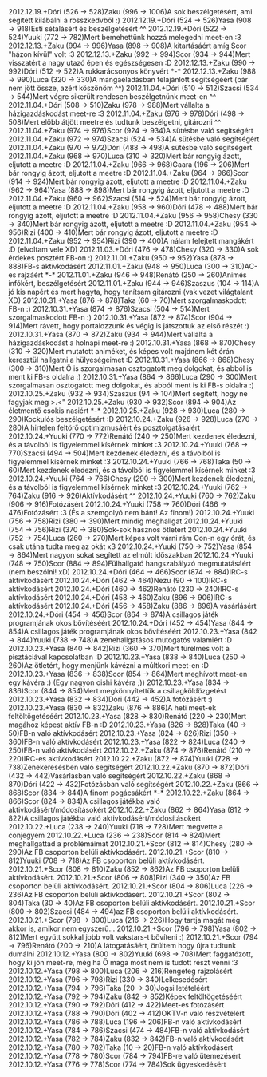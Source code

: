 <tr><td>2012.12.19.</td><td>+</td><td>Dóri (526 &rarr; 528)</td><td>Zaku (996 &rarr; 1006)</td><td>A sok beszélgetésért, ami segített kilábalni a rosszkedvből :)</td></tr>
<tr><td>2012.12.19.</td><td>+</td><td>Dóri (524 &rarr; 526)</td><td>Yasa (908 &rarr; 918)</td><td>Esti sétálásért és beszélgetésért ^^</td></tr>
<tr><td>2012.12.19.</td><td>+</td><td>Dóri (522 &rarr; 524)</td><td>Yuuki (772 &rarr; 782)</td><td>Mert bemehettünk hozzá melegedni meet-en :3</td></tr>
<tr><td>2012.12.13.</td><td>+</td><td>Zaku (994 &rarr; 996)</td><td>Yasa (898 &rarr; 908)</td><td>A kitartásáért amíg Scor &quot;házon kívül&quot; volt :3 </td></tr>
<tr><td>2012.12.13.</td><td>+</td><td>Zaku (992 &rarr; 994)</td><td>Scor (934 &rarr; 944)</td><td>Mert visszatért a nagy utazó épen és egészségesen :D</td></tr>
<tr><td>2012.12.13.</td><td>+</td><td>Zaku (990 &rarr; 992)</td><td>Dóri (512 &rarr; 522)</td><td>A rukkarácsonyos könyvért *-*</td></tr>
<tr><td>2012.12.13.</td><td>+</td><td>Zaku (988 &rarr; 990)</td><td>Luca (320 &rarr; 330)</td><td>A mangaeladásban felajánlott segítségéért (bár nem jött össze, azért köszönöm ^^)</td></tr>
<tr><td>2012.11.04.</td><td>+</td><td>Dóri (510 &rarr; 512)</td><td>Szacsi (534 &rarr; 544)</td><td>Mert végre sikerült rendesen beszélgetnünk meet-en ^^</td></tr>
<tr><td>2012.11.04.</td><td>+</td><td>Dóri (508 &rarr; 510)</td><td>Zaku (978 &rarr; 988)</td><td>Mert vállalta a házigazdáskodást meet-re :3</td></tr>
<tr><td>2012.11.04.</td><td>+</td><td>Zaku (976 &rarr; 978)</td><td>Dóri (498 &rarr; 508)</td><td>Mert előbb átjött meetre és tudtunk beszélgetni, gitározni ^^ </td></tr>
<tr><td>2012.11.04.</td><td>+</td><td>Zaku (974 &rarr; 976)</td><td>Scor (924 &rarr; 934)</td><td>A sütésbe való segítségért</td></tr>
<tr><td>2012.11.04.</td><td>+</td><td>Zaku (972 &rarr; 974)</td><td>Szacsi (524 &rarr; 534)</td><td>A sütésbe való segítségért</td></tr>
<tr><td>2012.11.04.</td><td>+</td><td>Zaku (970 &rarr; 972)</td><td>Dóri (488 &rarr; 498)</td><td>A sütésbe való segítségért</td></tr>
<tr><td>2012.11.04.</td><td>+</td><td>Zaku (968 &rarr; 970)</td><td>Luca (310 &rarr; 320)</td><td>Mert bár rongyig ázott, eljutott a meetre :D</td></tr>
<tr><td>2012.11.04.</td><td>+</td><td>Zaku (966 &rarr; 968)</td><td>Gaara (196 &rarr; 206)</td><td>Mert bár rongyig ázott, eljutott a meetre :D</td></tr>
<tr><td>2012.11.04.</td><td>+</td><td>Zaku (964 &rarr; 966)</td><td>Scor (914 &rarr; 924)</td><td>Mert bár rongyig ázott, eljutott a meetre :D</td></tr>
<tr><td>2012.11.04.</td><td>+</td><td>Zaku (962 &rarr; 964)</td><td>Yasa (888 &rarr; 898)</td><td>Mert bár rongyig ázott, eljutott a meetre :D</td></tr>
<tr><td>2012.11.04.</td><td>+</td><td>Zaku (960 &rarr; 962)</td><td>Szacsi (514 &rarr; 524)</td><td>Mert bár rongyig ázott, eljutott a meetre :D</td></tr>
<tr><td>2012.11.04.</td><td>+</td><td>Zaku (958 &rarr; 960)</td><td>Dóri (478 &rarr; 488)</td><td>Mert bár rongyig ázott, eljutott a meetre :D</td></tr>
<tr><td>2012.11.04.</td><td>+</td><td>Zaku (956 &rarr; 958)</td><td>Chesy (330 &rarr; 340)</td><td>Mert bár rongyig ázott, eljutott a meetre :D</td></tr>
<tr><td>2012.11.04.</td><td>+</td><td>Zaku (954 &rarr; 956)</td><td>Rizi (400 &rarr; 410)</td><td>Mert bár rongyig ázott, eljutott a meetre :D</td></tr>
<tr><td>2012.11.04.</td><td>+</td><td>Zaku (952 &rarr; 954)</td><td>Rizi (390 &rarr; 400)</td><td>A nálam felejtett mangákért :D (elvoltam vele XD)</td></tr>
<tr><td>2012.11.03.</td><td>+</td><td>Dóri (476 &rarr; 478)</td><td>Chesy (320 &rarr; 330)</td><td>A sok érdekes posztért FB-on :)</td></tr>
<tr><td>2012.11.01.</td><td>+</td><td>Zaku (950 &rarr; 952)</td><td>Yasa (878 &rarr; 888)</td><td>FB-s aktívkodásért</td></tr>
<tr><td>2012.11.01.</td><td>+</td><td>Zaku (948 &rarr; 950)</td><td>Luca (300 &rarr; 310)</td><td>AC-es rajzáért *-*</td></tr>
<tr><td>2012.11.01.</td><td>+</td><td>Zaku (946 &rarr; 948)</td><td>Renátó (250 &rarr; 260)</td><td>Animés infókért, beszélgetésért</td></tr>
<tr><td>2012.11.01.</td><td>+</td><td>Zaku (944 &rarr; 946)</td><td>Szaszus (104 &rarr; 114)</td><td>A jó kis napért és mert hagyta, hogy tanítsam gitározni (vak vezet világtalant XD)</td></tr>
<tr><td>2012.10.31.</td><td>+</td><td>Yasa (876 &rarr; 878)</td><td>Taka (60 &rarr; 70)</td><td>Mert szorgalmaskodott FB-n :)</td></tr>
<tr><td>2012.10.31.</td><td>+</td><td>Yasa (874 &rarr; 876)</td><td>Szacsi (504 &rarr; 514)</td><td>Mert szorgalmaskodott FB-n :)</td></tr>
<tr><td>2012.10.31.</td><td>+</td><td>Yasa (872 &rarr; 874)</td><td>Scor (904 &rarr; 914)</td><td>Mert rávett, hogy portalozzunk és végig is játszottuk az első részét :)</td></tr>
<tr><td>2012.10.31.</td><td>+</td><td>Yasa (870 &rarr; 872)</td><td>Zaku (934 &rarr; 944)</td><td>Mert vállalta a házigazdáskodást a holnapi meet-re :)</td></tr>
<tr><td>2012.10.31.</td><td>+</td><td>Yasa (868 &rarr; 870)</td><td>Chesy (310 &rarr; 320)</td><td>Mert mutatott animéket, és képes volt majdnem két órán keresztül hallgatni a hülyeségeimet :D</td></tr>
<tr><td>2012.10.31.</td><td>+</td><td>Yasa (866 &rarr; 868)</td><td>Chesy (300 &rarr; 310)</td><td>Mert Ő is szorgalmasan osztogatott meg dolgokat, és abból is ment ki FB-s oldalra :)</td></tr>
<tr><td>2012.10.31.</td><td>+</td><td>Yasa (864 &rarr; 866)</td><td>Luca (290 &rarr; 300)</td><td>Mert szorgalmasan osztogatott meg dolgokat, és abból ment is ki FB-s oldalra :)</td></tr>
<tr><td>2012.10.25.</td><td>+</td><td>Zaku (932 &rarr; 934)</td><td>Szaszus (94 &rarr; 104)</td><td>Mert segített, hogy ne fagyjak meg &gt;.&lt;&quot;</td></tr>
<tr><td>2012.10.25.</td><td>+</td><td>Zaku (930 &rarr; 932)</td><td>Scor (894 &rarr; 904)</td><td>Az életmentő csokis nasiért *-*</td></tr>
<tr><td>2012.10.25.</td><td>+</td><td>Zaku (928 &rarr; 930)</td><td>Luca (280 &rarr; 290)</td><td>Kockulós beszélgetésért :D</td></tr>
<tr><td>2012.10.24.</td><td>+</td><td>Zaku (926 &rarr; 928)</td><td>Luca (270 &rarr; 280)</td><td>A hirtelen feltörő optimizmusáért és posztolgatásaiért</td></tr>
<tr><td>2012.10.24.</td><td>+</td><td>Yuuki (770 &rarr; 772)</td><td>Renátó (240 &rarr; 250)</td><td>Mert kezdenek éledezni, és a távolból is figyelemmel kísérnek minket :3</td></tr>
<tr><td>2012.10.24.</td><td>+</td><td>Yuuki (768 &rarr; 770)</td><td>Szacsi (494 &rarr; 504)</td><td>Mert kezdenek éledezni, és a távolból is figyelemmel kísérnek minket :3</td></tr>
<tr><td>2012.10.24.</td><td>+</td><td>Yuuki (766 &rarr; 768)</td><td>Taka (50 &rarr; 60)</td><td>Mert kezdenek éledezni, és a távolból is figyelemmel kísérnek minket :3</td></tr>
<tr><td>2012.10.24.</td><td>+</td><td>Yuuki (764 &rarr; 766)</td><td>Chesy (290 &rarr; 300)</td><td>Mert kezdenek éledezni, és a távolból is figyelemmel kísérnek minket :3</td></tr>
<tr><td>2012.10.24.</td><td>+</td><td>Yuuki (762 &rarr; 764)</td><td>Zaku (916 &rarr; 926)</td><td>Aktívkodásért ^^</td></tr>
<tr><td>2012.10.24.</td><td>+</td><td>Yuuki (760 &rarr; 762)</td><td>Zaku (906 &rarr; 916)</td><td>Fotózásért</td></tr>
<tr><td>2012.10.24.</td><td>+</td><td>Yuuki (758 &rarr; 760)</td><td>Dóri (466 &rarr; 476)</td><td>Fotózásért :3 (És a szemgolyó nem bánt! Az finom!)</td></tr>
<tr><td>2012.10.24.</td><td>+</td><td>Yuuki (756 &rarr; 758)</td><td>Rizi (380 &rarr; 390)</td><td>Mert mindig meghallgat</td></tr>
<tr><td>2012.10.24.</td><td>+</td><td>Yuuki (754 &rarr; 756)</td><td>Rizi (370 &rarr; 380)</td><td>Sok-sok hasznos ötletért</td></tr>
<tr><td>2012.10.24.</td><td>+</td><td>Yuuki (752 &rarr; 754)</td><td>Luca (260 &rarr; 270)</td><td>Mert képes volt várni rám Con-n egy órát, és csak utána tudta meg az okát x3</td></tr>
<tr><td>2012.10.24.</td><td>+</td><td>Yuuki (750 &rarr; 752)</td><td>Yasa (854 &rarr; 864)</td><td>Mert nagyon sokat segített az elmúlt időszakban</td></tr>
<tr><td>2012.10.24.</td><td>+</td><td>Yuuki (748 &rarr; 750)</td><td>Scor (884 &rarr; 894)</td><td>Fülhallgató hangszabályzó megmutatásáért (nem beszólni! xD)</td></tr>
<tr><td>2012.10.24.</td><td>+</td><td>Dóri (464 &rarr; 466)</td><td>Scor (874 &rarr; 884)</td><td>IRC-s aktívkodásért</td></tr>
<tr><td>2012.10.24.</td><td>+</td><td>Dóri (462 &rarr; 464)</td><td>Nezu (90 &rarr; 100)</td><td>IRC-s aktívkodásért</td></tr>
<tr><td>2012.10.24.</td><td>+</td><td>Dóri (460 &rarr; 462)</td><td>Renátó (230 &rarr; 240)</td><td>IRC-s aktívkodásért</td></tr>
<tr><td>2012.10.24.</td><td>+</td><td>Dóri (458 &rarr; 460)</td><td>Zaku (896 &rarr; 906)</td><td>IRC-s aktívkodásért</td></tr>
<tr><td>2012.10.24.</td><td>+</td><td>Dóri (456 &rarr; 458)</td><td>Zaku (886 &rarr; 896)</td><td>A vásárlásért</td></tr>
<tr><td>2012.10.24.</td><td>+</td><td>Dóri (454 &rarr; 456)</td><td>Scor (864 &rarr; 874)</td><td>A csillagos játék programjának okos bővítéséért</td></tr>
<tr><td>2012.10.24.</td><td>+</td><td>Dóri (452 &rarr; 454)</td><td>Yasa (844 &rarr; 854)</td><td>A csillagos játék programjának okos bővítéséért</td></tr>
<tr><td>2012.10.23.</td><td>+</td><td>Yasa (842 &rarr; 844)</td><td>Yuuki (738 &rarr; 748)</td><td>A zenehallgatásos mutogatós valamiért :D</td></tr>
<tr><td>2012.10.23.</td><td>+</td><td>Yasa (840 &rarr; 842)</td><td>Rizi (360 &rarr; 370)</td><td>Mert türelmes volt a pisztáciával kapcsolatban :D</td></tr>
<tr><td>2012.10.23.</td><td>+</td><td>Yasa (838 &rarr; 840)</td><td>Luca (250 &rarr; 260)</td><td>Az ötletért, hogy menjünk kávézni a múltkori meet-en :D</td></tr>
<tr><td>2012.10.23.</td><td>+</td><td>Yasa (836 &rarr; 838)</td><td>Scor (854 &rarr; 864)</td><td>Mert meghívott meet-en egy kávéra :) (Egy nagyon oishi kávéra ;))</td></tr>
<tr><td>2012.10.23.</td><td>+</td><td>Yasa (834 &rarr; 836)</td><td>Scor (844 &rarr; 854)</td><td>Mert megkönnyítettük a csillagköldözgetést</td></tr>
<tr><td>2012.10.23.</td><td>+</td><td>Yasa (832 &rarr; 834)</td><td>Dóri (442 &rarr; 452)</td><td>A fotózásért :)</td></tr>
<tr><td>2012.10.23.</td><td>+</td><td>Yasa (830 &rarr; 832)</td><td>Zaku (876 &rarr; 886)</td><td>A heti meet-ek feltöltögetéséért</td></tr>
<tr><td>2012.10.23.</td><td>+</td><td>Yasa (828 &rarr; 830)</td><td>Renátó (220 &rarr; 230)</td><td>Mert magához képest aktív FB-n :D</td></tr>
<tr><td>2012.10.23.</td><td>+</td><td>Yasa (826 &rarr; 828)</td><td>Taka (40 &rarr; 50)</td><td>FB-n való aktívkodásért</td></tr>
<tr><td>2012.10.23.</td><td>+</td><td>Yasa (824 &rarr; 826)</td><td>Rizi (350 &rarr; 360)</td><td>FB-n való aktívkodásért</td></tr>
<tr><td>2012.10.23.</td><td>+</td><td>Yasa (822 &rarr; 824)</td><td>Luca (240 &rarr; 250)</td><td>FB-n való aktívkodásért</td></tr>
<tr><td>2012.10.22.</td><td>+</td><td>Zaku (874 &rarr; 876)</td><td>Renátó (210 &rarr; 220)</td><td>IRC-es aktívkodásért</td></tr>
<tr><td>2012.10.22.</td><td>+</td><td>Zaku (872 &rarr; 874)</td><td>Yuuki (728 &rarr; 738)</td><td>Zenekeresésben való segítségért</td></tr>
<tr><td>2012.10.22.</td><td>+</td><td>Zaku (870 &rarr; 872)</td><td>Dóri (432 &rarr; 442)</td><td>Vásárlásban való segítségért</td></tr>
<tr><td>2012.10.22.</td><td>+</td><td>Zaku (868 &rarr; 870)</td><td>Dóri (422 &rarr; 432)</td><td>Fotózásban való segítségért</td></tr>
<tr><td>2012.10.22.</td><td>+</td><td>Zaku (866 &rarr; 868)</td><td>Scor (834 &rarr; 844)</td><td>A finom pogácsákért *-*</td></tr>
<tr><td>2012.10.22.</td><td>+</td><td>Zaku (864 &rarr; 866)</td><td>Scor (824 &rarr; 834)</td><td>A csillagos játékba való aktivkodásért/módosításokért</td></tr>
<tr><td>2012.10.22.</td><td>+</td><td>Zaku (862 &rarr; 864)</td><td>Yasa (812 &rarr; 822)</td><td>A csillagos játékba való aktivkodásért/módosításokért</td></tr>
<tr><td>2012.10.22.</td><td>+</td><td>Luca (238 &rarr; 240)</td><td>Yuuki (718 &rarr; 728)</td><td>Mert megvette a conjegyem</td></tr>
<tr><td>2012.10.22.</td><td>+</td><td>Luca (236 &rarr; 238)</td><td>Scor (814 &rarr; 824)</td><td>Mert meghallgattad a problémáimat</td></tr>
<tr><td>2012.10.21.</td><td>+</td><td>Scor (812 &rarr; 814)</td><td>Chesy (280 &rarr; 290)</td><td>Az FB csoporton belüli aktívkodásért.</td></tr>
<tr><td>2012.10.21.</td><td>+</td><td>Scor (810 &rarr; 812)</td><td>Yuuki (708 &rarr; 718)</td><td>Az FB csoporton belüli aktívkodásért.</td></tr>
<tr><td>2012.10.21.</td><td>+</td><td>Scor (808 &rarr; 810)</td><td>Zaku (852 &rarr; 862)</td><td>Az FB csoporton belüli aktívkodásért.</td></tr>
<tr><td>2012.10.21.</td><td>+</td><td>Scor (806 &rarr; 808)</td><td>Rizi (340 &rarr; 350)</td><td>Az FB csoporton belüli aktívkodásért.</td></tr>
<tr><td>2012.10.21.</td><td>+</td><td>Scor (804 &rarr; 806)</td><td>Luca (226 &rarr; 236)</td><td>Az FB csoporton belüli aktívkodásért.</td></tr>
<tr><td>2012.10.21.</td><td>+</td><td>Scor (802 &rarr; 804)</td><td>Taka (30 &rarr; 40)</td><td>Az FB csoporton belüli aktívkodásért.</td></tr>
<tr><td>2012.10.21.</td><td>+</td><td>Scor (800 &rarr; 802)</td><td>Szacsi (484 &rarr; 494)</td><td>az FB csoporton belüli aktívkodásért.</td></tr>
<tr><td>2012.10.21.</td><td>+</td><td>Scor (798 &rarr; 800)</td><td>Luca (216 &rarr; 226)</td><td>Hogy tartja magát még akkor is, amikor nem egyszerű...</td></tr>
<tr><td>2012.10.21.</td><td>+</td><td>Scor (796 &rarr; 798)</td><td>Yasa (802 &rarr; 812)</td><td>Mert együtt sokkal jobb volt vakstars-t bővíteni :)</td></tr>
<tr><td>2012.10.21.</td><td>+</td><td>Scor (794 &rarr; 796)</td><td>Renátó (200 &rarr; 210)</td><td>A látogatásáért, örültem hogy újra tudtunk dumálni</td></tr>
<tr><td>2012.10.12.</td><td>+</td><td>Yasa (800 &rarr; 802)</td><td>Yuuki (698 &rarr; 708)</td><td>Mert faggatózott, hogy ki jön meet-re, még ha Ő maga most nem is tudott részt venni :3</td></tr>
<tr><td>2012.10.12.</td><td>+</td><td>Yasa (798 &rarr; 800)</td><td>Luca (206 &rarr; 216)</td><td>Rengeteg rajzolásért</td></tr>
<tr><td>2012.10.12.</td><td>+</td><td>Yasa (796 &rarr; 798)</td><td>Rizi (330 &rarr; 340)</td><td>Lelkesedésért</td></tr>
<tr><td>2012.10.12.</td><td>+</td><td>Yasa (794 &rarr; 796)</td><td>Taka (20 &rarr; 30)</td><td>Jogsi letételéért</td></tr>
<tr><td>2012.10.12.</td><td>+</td><td>Yasa (792 &rarr; 794)</td><td>Zaku (842 &rarr; 852)</td><td>Képek feltöltögetéséért</td></tr>
<tr><td>2012.10.12.</td><td>+</td><td>Yasa (790 &rarr; 792)</td><td>Dóri (412 &rarr; 422)</td><td>Meet-es fotózásért</td></tr>
<tr><td>2012.10.12.</td><td>+</td><td>Yasa (788 &rarr; 790)</td><td>Dóri (402 &rarr; 412)</td><td>OKTV-n való részvételért</td></tr>
<tr><td>2012.10.12.</td><td>+</td><td>Yasa (786 &rarr; 788)</td><td>Luca (196 &rarr; 206)</td><td>FB-n való aktívkodásért</td></tr>
<tr><td>2012.10.12.</td><td>+</td><td>Yasa (784 &rarr; 786)</td><td>Szacsi (474 &rarr; 484)</td><td>FB-n való aktívkodásért</td></tr>
<tr><td>2012.10.12.</td><td>+</td><td>Yasa (782 &rarr; 784)</td><td>Zaku (832 &rarr; 842)</td><td>FB-n való aktívkodásért</td></tr>
<tr><td>2012.10.12.</td><td>+</td><td>Yasa (780 &rarr; 782)</td><td>Taka (10 &rarr; 20)</td><td>FB-n való aktívkodásért</td></tr>
<tr><td>2012.10.12.</td><td>+</td><td>Yasa (778 &rarr; 780)</td><td>Scor (784 &rarr; 794)</td><td>FB-re való ütemezésért</td></tr>
<tr><td>2012.10.12.</td><td>+</td><td>Yasa (776 &rarr; 778)</td><td>Scor (774 &rarr; 784)</td><td>Sok ügyeskedésért</td></tr>
